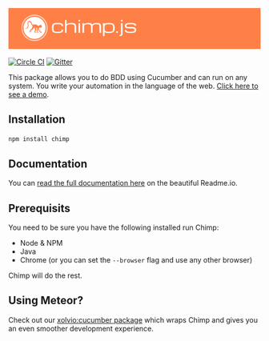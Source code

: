 [![Chimp by Xolv.io](./header.png?raw=true)](http://chimpjs.com)

[![Circle CI](https://circleci.com/gh/xolvio/chimp.svg?style=svg)](https://circleci.com/gh/xolvio/chimp) [![Gitter](https://badges.gitter.im/Join%20Chat.svg)](https://gitter.im/xolvio/chimp?utm_source=badge&utm_medium=badge&utm_campaign=pr-badge)

This package allows you to do BDD using Cucumber and can run on any system. You write your automation in the language of the web. [Click here to see a demo](http://chimpjs.com).

## Installation
```sh
npm install chimp
```

## Documentation
You can [read the full documentation here](http://chimp.readme.io/docs) on the beautiful Readme.io.

## Prerequisits
You need to be sure you have the following installed run Chimp:

* Node & NPM
* Java
* Chrome (or you can set the `--browser` flag and use any other browser)

Chimp will do the rest.

## Using Meteor?
Check out our [xolvio:cucumber package](https://atmospherejs.com/xolvio/cucumber) which wraps Chimp and gives you an even smoother development experience.
